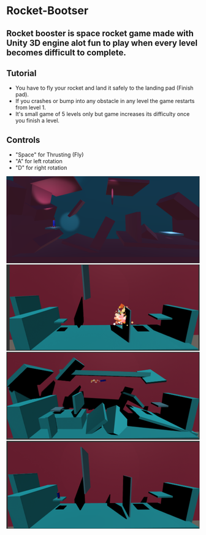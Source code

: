<h1>Rocket-Bootser</h1>
<h2>Rocket booster is space rocket game made with Unity 3D engine alot fun to play when every level becomes difficult to complete.</h2>
<h2>Tutorial</h2>
<ul>
<li>You have to fly your rocket and land it safely to the landing pad (Finish pad).</li>
<li>If you crashes or bump into any obstacle in any level the game restarts from level 1.</li>
<li>It's small game of 5 levels only but game increases its difficulty once you finish a level.</li>
</ul>
<h2> Controls</h2>
<ul>
<li>"Space" for Thrusting (Fly)</li>
<li>"A" for left rotation</li>
<li>"D" for right rotation</li></ul>
<img src="images/dark.png">
<img src="images/crash.png">
<img src="images/level1.png">
<img src="images/sample.png">

